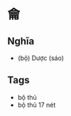# 龠

## Nghĩa
* (bộ) Dược (sáo)

## Tags
* bộ thủ
* bộ thủ 17 nét

<script>window.HANZI_FIELD='龠';</script>